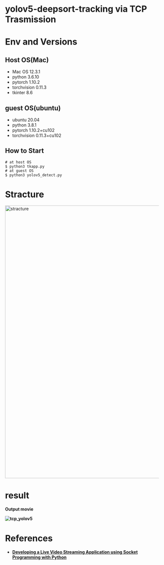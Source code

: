 # yolov5-deepsort-tracking via TCP Trasmission

# Env and Versions

## Host OS(Mac)
- Mac OS 12.3.1
- python 3.6.10
- pytorch 1.10.2
- torchvision 0.11.3
- tkinter 8.6 

## guest OS(ubuntu)
- ubuntu 20.04
- python 3.8.1
- pytorch 1.10.2+cu102
- torchvision 0.11.3+cu102


## How to Start

```
# at host OS
$ python3 tkapp.py
# at guest OS
$ python3 yolov5_detect.py
```


# Stracture

<img width="890" alt="stracture" src="https://user-images.githubusercontent.com/48679574/169323466-c0ef68ba-f64f-48da-b953-ba2ce106eb86.png">

# result
<b>Output movie<b>
  
![tcp_yolov5](https://user-images.githubusercontent.com/48679574/169310418-3506fcf4-b077-48a8-9e49-39322f4e2c6d.gif)
  
# References
- [Developing a Live Video Streaming Application using Socket Programming with Python](https://medium.com/nerd-for-tech/developing-a-live-video-streaming-application-using-socket-programming-with-python-6bc24e522f19)
